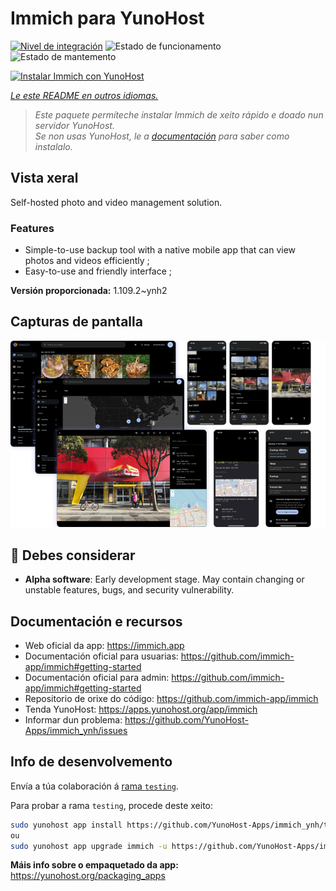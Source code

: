 <!--
NOTA: Este README foi creado automáticamente por <https://github.com/YunoHost/apps/tree/master/tools/readme_generator>
NON debe editarse manualmente.
-->

# Immich para YunoHost

[![Nivel de integración](https://dash.yunohost.org/integration/immich.svg)](https://ci-apps.yunohost.org/ci/apps/immich/) ![Estado de funcionamento](https://ci-apps.yunohost.org/ci/badges/immich.status.svg) ![Estado de mantemento](https://ci-apps.yunohost.org/ci/badges/immich.maintain.svg)

[![Instalar Immich con YunoHost](https://install-app.yunohost.org/install-with-yunohost.svg)](https://install-app.yunohost.org/?app=immich)

*[Le este README en outros idiomas.](./ALL_README.md)*

> *Este paquete permíteche instalar Immich de xeito rápido e doado nun servidor YunoHost.*  
> *Se non usas YunoHost, le a [documentación](https://yunohost.org/install) para saber como instalalo.*

## Vista xeral

Self-hosted photo and video management solution.

### Features

- Simple-to-use backup tool with a native mobile app that can view photos and videos efficiently ;
- Easy-to-use and friendly interface ;


**Versión proporcionada:** 1.109.2~ynh2

## Capturas de pantalla

![Captura de pantalla de Immich](./doc/screenshots/immich-screenshots.png)

## :red_circle: Debes considerar

- **Alpha software**: Early development stage. May contain changing or unstable features, bugs, and security vulnerability.

## Documentación e recursos

- Web oficial da app: <https://immich.app>
- Documentación oficial para usuarias: <https://github.com/immich-app/immich#getting-started>
- Documentación oficial para admin: <https://github.com/immich-app/immich#getting-started>
- Repositorio de orixe do código: <https://github.com/immich-app/immich>
- Tenda YunoHost: <https://apps.yunohost.org/app/immich>
- Informar dun problema: <https://github.com/YunoHost-Apps/immich_ynh/issues>

## Info de desenvolvemento

Envía a túa colaboración á [rama `testing`](https://github.com/YunoHost-Apps/immich_ynh/tree/testing).

Para probar a rama `testing`, procede deste xeito:

```bash
sudo yunohost app install https://github.com/YunoHost-Apps/immich_ynh/tree/testing --debug
ou
sudo yunohost app upgrade immich -u https://github.com/YunoHost-Apps/immich_ynh/tree/testing --debug
```

**Máis info sobre o empaquetado da app:** <https://yunohost.org/packaging_apps>
